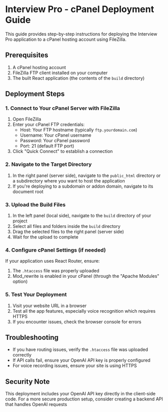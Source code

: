# Interview Pro - cPanel Deployment Guide

This guide provides step-by-step instructions for deploying the Interview Pro application to a cPanel hosting account using FileZilla.

## Prerequisites

1. A cPanel hosting account
2. FileZilla FTP client installed on your computer
3. The built React application (the contents of the `build` directory)

## Deployment Steps

### 1. Connect to Your cPanel Server with FileZilla

1. Open FileZilla
2. Enter your cPanel FTP credentials:
   - Host: Your FTP hostname (typically `ftp.yourdomain.com`)
   - Username: Your cPanel username
   - Password: Your cPanel password
   - Port: 21 (default FTP port)
3. Click "Quick Connect" to establish a connection

### 2. Navigate to the Target Directory

1. In the right panel (server side), navigate to the `public_html` directory or a subdirectory where you want to host the application
2. If you're deploying to a subdomain or addon domain, navigate to its document root

### 3. Upload the Build Files

1. In the left panel (local side), navigate to the `build` directory of your project
2. Select all files and folders inside the `build` directory
3. Drag the selected files to the right panel (server side)
4. Wait for the upload to complete

### 4. Configure cPanel Settings (if needed)

If your application uses React Router, ensure:

1. The `.htaccess` file was properly uploaded
2. Mod_rewrite is enabled in your cPanel (through the "Apache Modules" option)

### 5. Test Your Deployment

1. Visit your website URL in a browser
2. Test all the app features, especially voice recognition which requires HTTPS
3. If you encounter issues, check the browser console for errors

## Troubleshooting

- If you have routing issues, verify the `.htaccess` file was uploaded correctly
- If API calls fail, ensure your OpenAI API key is properly configured
- For voice recording issues, ensure your site is using HTTPS

## Security Note

This deployment includes your OpenAI API key directly in the client-side code. For a more secure production setup, consider creating a backend API that handles OpenAI requests 